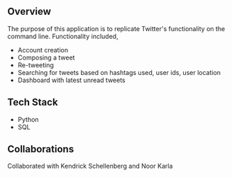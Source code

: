 ## Overview
The purpose of this application is to replicate Twitter's functionality on the command line. Functionality included,
* Account creation
* Composing a tweet
* Re-tweeting
* Searching for tweets based on hashtags used, user ids, user location
* Dashboard with latest unread tweets

## Tech Stack
* Python
* SQL

## Collaborations
Collaborated with Kendrick Schellenberg and Noor Karla
